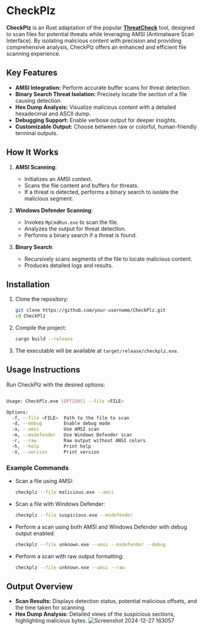 # CheckPlz

**CheckPlz** is an Rust adaptation of the popular **[ThreatCheck](https://github.com/rasta-mouse/ThreatCheck)** tool, designed to scan files for potential threats while leveraging AMSI (Antimalware Scan Interface). By isolating malicious content with precision and providing comprehensive analysis, CheckPlz offers an enhanced and efficient file scanning experience.

## Key Features
- **AMSI Integration:** Perform accurate buffer scans for threat detection.
- **Binary Search Threat Isolation:** Precisely locate the section of a file causing detection.
- **Hex Dump Analysis:** Visualize malicious content with a detailed hexadecimal and ASCII dump.
- **Debugging Support:** Enable verbose output for deeper insights.
- **Customizable Output:** Choose between raw or colorful, human-friendly terminal outputs.


## How It Works

1. **AMSI Scanning**:
   - Initializes an AMSI context.
   - Scans the file content and buffers for threats.
   - If a threat is detected, performs a binary search to isolate the malicious segment.

2. **Windows Defender Scanning**:
   - Invokes `MpCmdRun.exe` to scan the file.
   - Analyzes the output for threat detection.
   - Performs a binary search if a threat is found.

3. **Binary Search**:
   - Recursively scans segments of the file to locate malicious content.
   - Produces detailed logs and results.


## Installation
1. Clone the repository:
   ```bash
   git clone https://github.com/your-username/CheckPlz.git
   cd CheckPlz
   ```
2. Compile the project:
   ```bash
   cargo build --release
   ```
3. The executable will be available at `target/release/checkplz.exe`.

## Usage Instructions
Run CheckPlz with the desired options:

```bash

Usage: CheckPlz.exe [OPTIONS] --file <FILE>

Options:
  -f, --file <FILE>  Path to the file to scan
  -d, --debug        Enable debug mode
  -a, --amsi         Use AMSI scan
  -m, --msdefender   Use Windows Defender scan
  -r, --raw          Raw output without ANSI colors
  -h, --help         Print help
  -V, --version      Print version
```

### Example Commands
- Scan a file using AMSI:
  ```bash
  checkplz --file malicious.exe --amsi
  ```

- Scan a file with Windows Defender:
  ```bash
  checkplz --file suspicious.exe --msdefender
  ```

- Perform a scan using both AMSI and Windows Defender with debug output enabled:
  ```bash
  checkplz --file unknown.exe --amsi --msdefender --debug
  ```

- Perform a scan with raw output formatting:
  ```bash
  checkplz --file unknown.exe --amsi --raw
  ```

## Output Overview
- **Scan Results:** Displays detection status, potential malicious offsets, and the time taken for scanning.
- **Hex Dump Analysis:** Detailed views of the suspicious sections, highlighting malicious bytes.
![Screenshot 2024-12-27 163057](https://github.com/user-attachments/assets/b8101d33-c4a4-4fc5-85f7-f1b1b6313dde)


